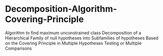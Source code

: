 # Decomposition-Algorithm-Covering-Principle
Algorithm to find maximum unconstrained class
Decomposition of a Hierarchical Family of null hypotheses into Subfamilies of hypotheses Based on the Covering Principle in Multiple Hypotheses Testing or Multiple Comparisons
